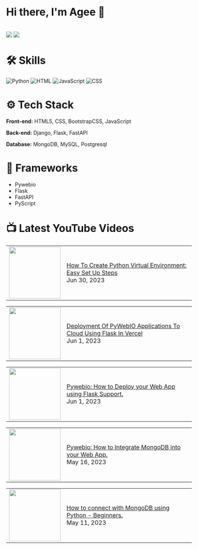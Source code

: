 # Hi there, I'm Agee 👋
<br>
<section>
<img   style ="display:inline;"  src="https://github-readme-stats.vercel.app/api?username=dyagee&show_icons=true&hide=contribs,prs)" />

<img  style ="display:inline;" src="https://github-readme-stats.vercel.app/api/top-langs/?username=dyagee&layout=compact&hide=procfile"/> 
</section>


# 🛠 Skills
<img  alt="Python" src="https://img.shields.io/badge/python-3670A0?style=for-the-badge&logo=python&logoColor=ffdd54"/> 

<img  alt="HTML" src="https://img.shields.io/badge/html5-%23E34F26.svg?style=for-the-badge&logo=html5&logoColor=white"/>

<img  alt="JavaScript" src="https://img.shields.io/badge/javascript-%23323330.svg?style=for-the-badge&logo=javascript&logoColor=%23F7DF1E"/>

<img  alt="CSS" src="https://img.shields.io/badge/css3-%231572B6.svg?style=for-the-badge&logo=css3&logoColor=white"/>
<br>

# ⚙ Tech Stack

**Front-end:** HTML5, CSS, BootstrapCSS, JavaScript

**Back-end:** Django, Flask, FastAPI

**Database:** MongoDB, MySQL, Postgresql 

# 🧩 Frameworks
+ Pywebio 
+ Flask
+ FastAPI
+ PyScript


# 📺 Latest YouTube Videos
<!-- YT-VIDEOS:START --><table><tr><td><a href="https://www.youtube.com/watch?v=sVV1A74GjKY"><img width="140px" src="http://img.youtube.com/vi/sVV1A74GjKY/maxresdefault.jpg"></a></td>
<td><a href="https://www.youtube.com/watch?v=sVV1A74GjKY">How To Create Python Virtual Environment: Easy Set Up Steps</a><br/>Jun 30, 2023</td></tr></table>
<table><tr><td><a href="https://www.youtube.com/watch?v=FP_OQK2d2sA"><img width="140px" src="http://img.youtube.com/vi/FP_OQK2d2sA/maxresdefault.jpg"></a></td>
<td><a href="https://www.youtube.com/watch?v=FP_OQK2d2sA">Deployment Of PyWebIO Applications To Cloud Using Flask In Vercel</a><br/>Jun 1, 2023</td></tr></table>
<table><tr><td><a href="https://www.youtube.com/watch?v=HyOvaZbOtGI"><img width="140px" src="http://img.youtube.com/vi/HyOvaZbOtGI/maxresdefault.jpg"></a></td>
<td><a href="https://www.youtube.com/watch?v=HyOvaZbOtGI">Pywebio: How to Deploy your Web App using  Flask Support.</a><br/>Jun 1, 2023</td></tr></table>
<table><tr><td><a href="https://www.youtube.com/watch?v=q1LscWsCmHI"><img width="140px" src="http://img.youtube.com/vi/q1LscWsCmHI/maxresdefault.jpg"></a></td>
<td><a href="https://www.youtube.com/watch?v=q1LscWsCmHI">Pywebio: How to Integrate MongoDB into your Web App.</a><br/>May 16, 2023</td></tr></table>
<table><tr><td><a href="https://www.youtube.com/watch?v=vq6yPUYJ-6A"><img width="140px" src="http://img.youtube.com/vi/vq6yPUYJ-6A/maxresdefault.jpg"></a></td>
<td><a href="https://www.youtube.com/watch?v=vq6yPUYJ-6A">How to connect with MongoDB using Python - Beginners.</a><br/>May 11, 2023</td></tr></table>
<!-- YT-VIDEOS:END -->




